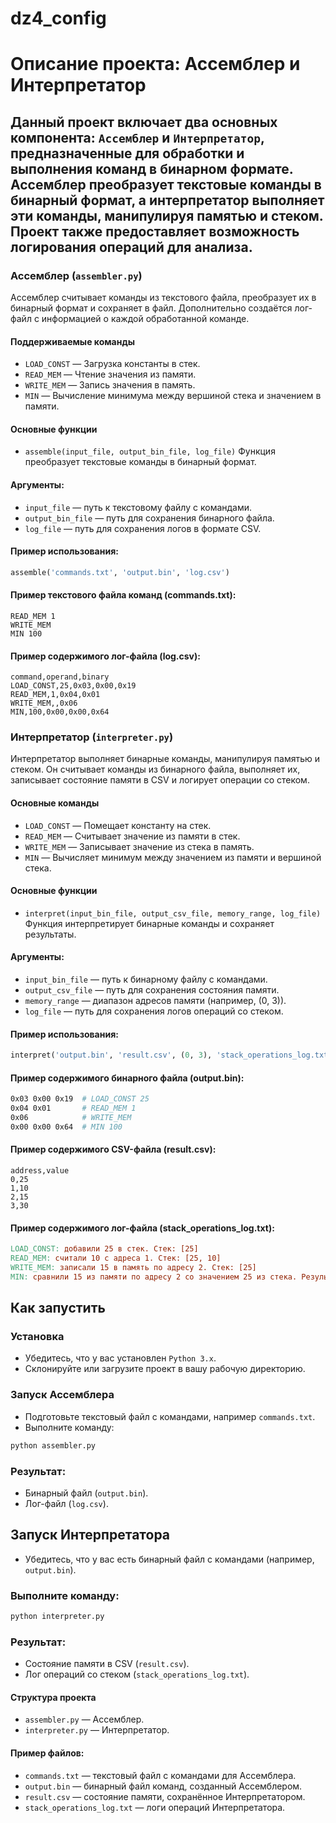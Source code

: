 # dz4_config
# Описание проекта: Ассемблер и Интерпретатор
## Данный проект включает два основных компонента: `Ассемблер` и `Интерпретатор`, предназначенные для обработки и выполнения команд в бинарном формате. Ассемблер преобразует текстовые команды в бинарный формат, а интерпретатор выполняет эти команды, манипулируя памятью и стеком. Проект также предоставляет возможность логирования операций для анализа.

### Ассемблер (`assembler.py`)
Ассемблер считывает команды из текстового файла, преобразует их в бинарный формат и сохраняет в файл. Дополнительно создаётся лог-файл с информацией о каждой обработанной команде.

#### Поддерживаемые команды
- `LOAD_CONST` — Загрузка константы в стек.
- `READ_MEM` — Чтение значения из памяти.
- `WRITE_MEM` — Запись значения в память.
- `MIN` — Вычисление минимума между вершиной стека и значением в памяти.
#### Основные функции
- `assemble(input_file, output_bin_file, log_file)`
Функция преобразует текстовые команды в бинарный формат.

#### Аргументы:

- `input_file` — путь к текстовому файлу с командами.
- `output_bin_file` — путь для сохранения бинарного файла.
- `log_file` — путь для сохранения логов в формате CSV.
#### Пример использования:
```python
assemble('commands.txt', 'output.bin', 'log.csv')
```
#### Пример текстового файла команд (commands.txt):
```LOAD_CONST 25
READ_MEM 1
WRITE_MEM
MIN 100
```
#### Пример содержимого лог-файла (log.csv):
```csv
command,operand,binary
LOAD_CONST,25,0x03,0x00,0x19
READ_MEM,1,0x04,0x01
WRITE_MEM,,0x06
MIN,100,0x00,0x00,0x64
```
### Интерпретатор (`interpreter.py`)
Интерпретатор выполняет бинарные команды, манипулируя памятью и стеком. Он считывает команды из бинарного файла, выполняет их, записывает состояние памяти в CSV и логирует операции со стеком.

#### Основные команды
- `LOAD_CONST` — Помещает константу на стек.
- `READ_MEM` — Считывает значение из памяти в стек.
- `WRITE_MEM` — Записывает значение из стека в память.
- `MIN` — Вычисляет минимум между значением из памяти и вершиной стека.
#### Основные функции
- `interpret(input_bin_file, output_csv_file, memory_range, log_file)`
Функция интерпретирует бинарные команды и сохраняет результаты.

#### Аргументы:

- `input_bin_file` — путь к бинарному файлу с командами.
- `output_csv_file` — путь для сохранения состояния памяти.
- `memory_range` — диапазон адресов памяти (например, (0, 3)).
- `log_file` — путь для сохранения логов операций со стеком.
#### Пример использования:
```python
interpret('output.bin', 'result.csv', (0, 3), 'stack_operations_log.txt')
```
#### Пример содержимого бинарного файла (output.bin):
```bash
0x03 0x00 0x19  # LOAD_CONST 25
0x04 0x01       # READ_MEM 1
0x06            # WRITE_MEM
0x00 0x00 0x64  # MIN 100
```
#### Пример содержимого CSV-файла (result.csv):
```csv
address,value
0,25
1,10
2,15
3,30
```
#### Пример содержимого лог-файла (stack_operations_log.txt):
```makefile
LOAD_CONST: добавили 25 в стек. Стек: [25]
READ_MEM: считали 10 с адреса 1. Стек: [25, 10]
WRITE_MEM: записали 15 в память по адресу 2. Стек: [25]
MIN: сравнили 15 из памяти по адресу 2 со значением 25 из стека. Результат: 15.
```

## Как запустить
### Установка
- Убедитесь, что у вас установлен `Python 3.x`.
- Склонируйте или загрузите проект в вашу рабочую директорию.
### Запуск Ассемблера
- Подготовьте текстовый файл с командами, например `commands.txt`.
- Выполните команду:
```bash
python assembler.py
```
### Результат:
- Бинарный файл (`output.bin`).
- Лог-файл (`log.csv`).
## Запуск Интерпретатора
- Убедитесь, что у вас есть бинарный файл с командами (например, `output.bin`).
### Выполните команду:
```bash
python interpreter.py
```
### Результат:
- Состояние памяти в CSV (`result.csv`).
- Лог операций со стеком (`stack_operations_log.txt`).
#### Структура проекта
- `assembler.py` — Ассемблер.
- `interpreter.py` — Интерпретатор.
#### Пример файлов:
- `commands.txt` — текстовый файл с командами для Ассемблера.
- `output.bin` — бинарный файл команд, созданный Ассемблером.
- `result.csv` — состояние памяти, сохранённое Интерпретатором.
- `stack_operations_log.txt` — логи операций Интерпретатора.
